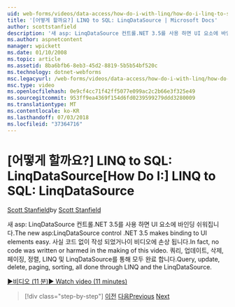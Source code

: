 ```yaml
---
uid: web-forms/videos/data-access/how-do-i-with-linq/how-do-i-linq-to-sql-linqdatasource
title: '[어떻게 할까요?] LINQ to SQL: LinqDataSource | Microsoft Docs'
author: scottstanfield
description: '새 asp: LinqDataSource 컨트롤.NET 3.5를 사용 하면 UI 요소에 바인딩 쉬워집니다. 사실 코드 없이 작성 되었거나이 비디오에 손상 됩니다. 쿼리, upd는 중...'
ms.author: aspnetcontent
manager: wpickett
ms.date: 01/10/2008
ms.topic: article
ms.assetid: 8ba6bfb6-8eb3-45d2-8819-5b5b54bf520c
ms.technology: dotnet-webforms
msc.legacyurl: /web-forms/videos/data-access/how-do-i-with-linq/how-do-i-linq-to-sql-linqdatasource
msc.type: video
ms.openlocfilehash: 0e9cf4cc71f42ff5077e099ac2c2b66e3f325e49
ms.sourcegitcommit: 953ff9ea4369f154d6fd0239599279ddd3280009
ms.translationtype: MT
ms.contentlocale: ko-KR
ms.lasthandoff: 07/03/2018
ms.locfileid: "37364716"
---
```

<a name="how-do-i-linq-to-sql-linqdatasource"></a><span data-ttu-id="e4823-105">[어떻게 할까요?] LINQ to SQL: LinqDataSource</span><span class="sxs-lookup"><span data-stu-id="e4823-105">[How Do I:] LINQ to SQL: LinqDataSource</span></span>
====================
<span data-ttu-id="e4823-106">[Scott Stanfield](https://github.com/scottstanfield)</span><span class="sxs-lookup"><span data-stu-id="e4823-106">by [Scott Stanfield](https://github.com/scottstanfield)</span></span>

<span data-ttu-id="e4823-107">새 asp: LinqDataSource 컨트롤.NET 3.5를 사용 하면 UI 요소에 바인딩 쉬워집니다.</span><span class="sxs-lookup"><span data-stu-id="e4823-107">The new asp:LinqDataSource control .NET 3.5 makes binding to UI elements easy.</span></span> <span data-ttu-id="e4823-108">사실 코드 없이 작성 되었거나이 비디오에 손상 됩니다.</span><span class="sxs-lookup"><span data-stu-id="e4823-108">In fact, no code was written or harmed in the making of this video.</span></span> <span data-ttu-id="e4823-109">쿼리, 업데이트, 삭제, 페이징, 정렬, LINQ 및 LinqDataSource를 통해 모두 완료 합니다.</span><span class="sxs-lookup"><span data-stu-id="e4823-109">Query, update, delete, paging, sorting, all done through LINQ and the LinqDataSource.</span></span>

[<span data-ttu-id="e4823-110">&#9654;비디오 (11 분)</span><span class="sxs-lookup"><span data-stu-id="e4823-110">&#9654; Watch video (11 minutes)</span></span>](https://channel9.msdn.com/Blogs/ASP-NET-Site-Videos/how-do-i-linq-to-sql-linqdatasource)

> [!div class="step-by-step"]
> <span data-ttu-id="e4823-111">[이전](how-do-i-linq-to-sql-updating-the-database.md)
> [다음](how-do-i-linq-to-sql-custom-linqdatasource.md)</span><span class="sxs-lookup"><span data-stu-id="e4823-111">[Previous](how-do-i-linq-to-sql-updating-the-database.md)
[Next](how-do-i-linq-to-sql-custom-linqdatasource.md)</span></span>
